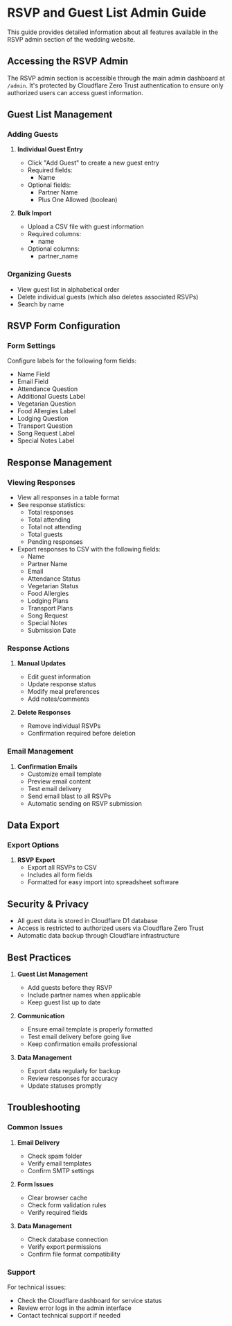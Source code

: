 # RSVP and Guest List Admin Guide

This guide provides detailed information about all features available in the RSVP admin section of the wedding website.

## Accessing the RSVP Admin

The RSVP admin section is accessible through the main admin dashboard at `/admin`. It's protected by Cloudflare Zero Trust authentication to ensure only authorized users can access guest information.

## Guest List Management

### Adding Guests

1. **Individual Guest Entry**

   - Click "Add Guest" to create a new guest entry
   - Required fields:
     - Name
   - Optional fields:
     - Partner Name
     - Plus One Allowed (boolean)

2. **Bulk Import**
   - Upload a CSV file with guest information
   - Required columns:
     - name
   - Optional columns:
     - partner_name

### Organizing Guests

- View guest list in alphabetical order
- Delete individual guests (which also deletes associated RSVPs)
- Search by name

## RSVP Form Configuration

### Form Settings

Configure labels for the following form fields:

- Name Field
- Email Field
- Attendance Question
- Additional Guests Label
- Vegetarian Question
- Food Allergies Label
- Lodging Question
- Transport Question
- Song Request Label
- Special Notes Label

## Response Management

### Viewing Responses

- View all responses in a table format
- See response statistics:
  - Total responses
  - Total attending
  - Total not attending
  - Total guests
  - Pending responses
- Export responses to CSV with the following fields:
  - Name
  - Partner Name
  - Email
  - Attendance Status
  - Vegetarian Status
  - Food Allergies
  - Lodging Plans
  - Transport Plans
  - Song Request
  - Special Notes
  - Submission Date

### Response Actions

1. **Manual Updates**

   - Edit guest information
   - Update response status
   - Modify meal preferences
   - Add notes/comments

2. **Delete Responses**
   - Remove individual RSVPs
   - Confirmation required before deletion

### Email Management

1. **Confirmation Emails**
   - Customize email template
   - Preview email content
   - Test email delivery
   - Send email blast to all RSVPs
   - Automatic sending on RSVP submission

## Data Export

### Export Options

1. **RSVP Export**
   - Export all RSVPs to CSV
   - Includes all form fields
   - Formatted for easy import into spreadsheet software

## Security & Privacy

- All guest data is stored in Cloudflare D1 database
- Access is restricted to authorized users via Cloudflare Zero Trust
- Automatic data backup through Cloudflare infrastructure

## Best Practices

1. **Guest List Management**

   - Add guests before they RSVP
   - Include partner names when applicable
   - Keep guest list up to date

2. **Communication**

   - Ensure email template is properly formatted
   - Test email delivery before going live
   - Keep confirmation emails professional

3. **Data Management**
   - Export data regularly for backup
   - Review responses for accuracy
   - Update statuses promptly

## Troubleshooting

### Common Issues

1. **Email Delivery**

   - Check spam folder
   - Verify email templates
   - Confirm SMTP settings

2. **Form Issues**

   - Clear browser cache
   - Check form validation rules
   - Verify required fields

3. **Data Management**
   - Check database connection
   - Verify export permissions
   - Confirm file format compatibility

### Support

For technical issues:

- Check the Cloudflare dashboard for service status
- Review error logs in the admin interface
- Contact technical support if needed
